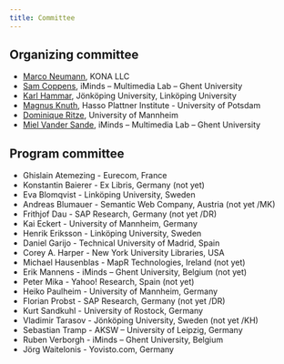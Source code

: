 ```yaml
---
title: Committee
---
```

## Organizing committee

- [Marco Neumann](mailto:marco.neumann@gmail.com), KONA LLC
- [Sam Coppens](mailto:sam.coppens@ugent.be), iMinds – Multimedia Lab – Ghent University
- [Karl Hammar](mailto:karl.hammar@jth.hj.se), Jönköping University, Linköping University
- [Magnus Knuth](http://www.hpi.uni-potsdam.de/meinel/lehrstuhl/team_fotos/current_phd_students/magnus_knuth.html), Hasso Plattner Institute - University of Potsdam
- [Dominique Ritze](mailto:dominique@informatik.uni-mannheim.de), University of Mannheim
- [Miel Vander Sande](mailto:miel.vandersande@ugent.be), iMinds – Multimedia Lab – Ghent University

## Program committee

- Ghislain Atemezing - Eurecom, France
- Konstantin Baierer - Ex Libris, Germany (not yet)
- Eva Blomqvist - Linköping University, Sweden
- Andreas Blumauer - Semantic Web Company, Austria (not yet /MK)
- Frithjof Dau - SAP Research, Germany (not yet /DR)
- Kai Eckert - University of Mannheim, Germany
- Henrik Eriksson - Linköping University, Sweden
- Daniel Garijo - Technical University of Madrid, Spain
- Corey A. Harper - New York University Libraries, USA
- Michael Hausenblas - MapR Technologies, Ireland (not yet)
- Erik Mannens - iMinds – Ghent University, Belgium (not yet)
- Peter Mika - Yahoo! Research, Spain (not yet)
- Heiko Paulheim - University of Mannheim, Germany
- Florian Probst - SAP Research, Germany (not yet /DR)
- Kurt Sandkuhl - University of Rostock, Germany
- Vladimir Tarasov - Jönköping University, Sweden (not yet /KH)
- Sebastian Tramp - AKSW – University of Leipzig, Germany
- Ruben Verborgh - iMinds – Ghent University, Belgium
- Jörg Waitelonis - Yovisto.com, Germany

